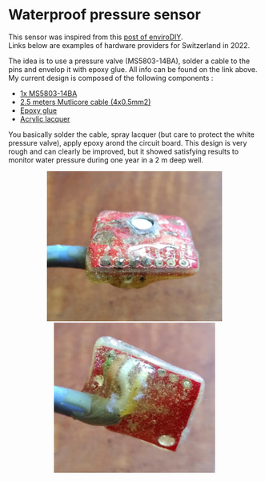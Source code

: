 # Waterproof pressure sensor

This sensor was inspired from this <a href="https://www.envirodiy.org/construction-of-water-level-monitoring-sensor-station/">post of enviroDIY</a>.<br>
Links below are examples of hardware providers for Switzerland in 2022.

The idea is to use a pressure valve (MS5803-14BA), solder a cable to the pins and envelop it with epoxy glue. All info can be found on the link above.
My current design is composed of the following components :
<ul> 
  <li><a href="https://www.digikey.ch/short/25zndvnp">1x MS5803-14BA</a>
  <li><a href="https://www.distrelec.ch/en/multicore-cable-yy-pvc-4x-5mm-grey-50m-lapp-00100024-50/p/30049250?no-cache=true&track=true">2.5 meters Mutlicore cable (4x0.5mm2)</a>
  <li><a href="https://www.reichelt.com/de/en/wiko-epoxy-adhesive-5-min-wiko-epo5-s25-p98449.html?r=1">Epoxy glue</a>
  <li><a href="https://www.reichelt.com/de/en/acrylic-protective-lacquer-400-ml-rnd-605-00135-p211619.html?r=1">Acrylic lacquer</a>
</ul>

You basically solder the cable, spray lacquer (but care to protect the white pressure valve), apply epoxy arond the circuit board. This design is very rough and can clearly be improved, but it showed satisfying results to monitor water pressure during one year in a 2 m deep well.

<p align="center">
  <img src="images/sensor_waterpressure_1.jpg" height="300" />
  <img src="images/sensor_waterpressure_2.jpg" height="300" /> 
</p>
